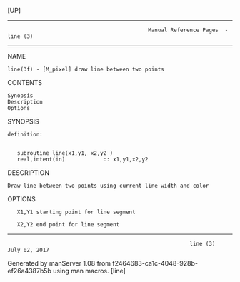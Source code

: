 [UP]

-----------------------------------------------------------------------------------------------------------------------------------
                                                Manual Reference Pages  - line (3)
-----------------------------------------------------------------------------------------------------------------------------------
                                                                 
NAME

    line(3f) - [M_pixel] draw line between two points

CONTENTS

    Synopsis
    Description
    Options

SYNOPSIS

    definition:


       subroutine line(x1,y1, x2,y2 )
       real,intent(in)            :: x1,y1,x2,y2



DESCRIPTION

    Draw line between two points using current line width and color

OPTIONS

       X1,Y1 starting point for line segment

       X2,Y2 end point for line segment

-----------------------------------------------------------------------------------------------------------------------------------

                                                             line (3)                                                 July 02, 2017

Generated by manServer 1.08 from f2464683-ca1c-4048-928b-ef26a4387b5b using man macros.
                                                              [line]
